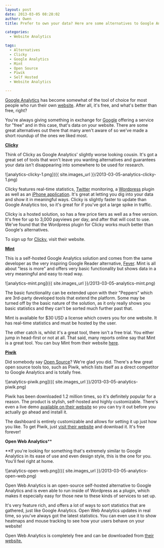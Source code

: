 ```yaml
---
layout: post
date: 2013-03-05 08:28:02
author: Owen
title: Prefer to own your data? Here are some alternatives to Google Analytics

categories:
  - Website Analytics

tags:
  - Alternatives
  - Clicky
  - Google Analytics
  - Mint
  - Open Source
  - Piwik
  - Self Hosted
  - Website Analytics

---
```


[Google Analytics](http://web-analytics-software.findthebest.com/l/1/Google-Analytics "Google Analytics") has become somewhat of the tool of choice for most people who run their own [website](http://en.wikipedia.org/wiki/Website "Website"). After all, it's free, and what's better than free, right?

You're always giving something in exchange for [Google](http://google.com "Google") offering a service for "free" and in this case, that's data on your website. There are some great alternatives out there that many aren't aware of so we've made a short roundup of the ones we liked most.

**[Clicky](http://getclicky.com "Clicky Web Analytics")**

Think of Clicky as Google Analytics' slightly worse looking cousin. It's got a great set of tools that won't leave you wanting alternatives and guarantees your data isn't disappearing into somewhere to be used for research.

![analytics-clicky-1.png]({{ site.images_url }}/2013-03-05-analytics-clicky-1.png)

Clicky features real-time statistics, [Twitter](https://twitter.com "Twitter") monitoring, a [Wordpress](http://wordpress.org "WordPress") plugin as well as an [iPhone application](http://www.apple.com/itunes "App Store (iOS)"). It's great at letting you dig into your data and show it in meaningful ways. Clicky is slightly faster to update than Google Analytics too, so it's great for if you've got a large spike in traffic.

Clicky is a hosted solution, so has a few price tiers as well as a free version. It's free for up to 3,000 payviews per day, and after that will cost to use. We've found that the Wordpress plugin for Clicky works much better than Google's alternatives.

To sign up for [Clicky](http://clicky.com/), visit their website.

**[Mint](http://www.haveamint.com/ "Mint (software)")**

This is a self-hosted Google Analytics solution and comes from the same developer as the very inspiring Google Reader alternative, [Fever](http://www.feedafever.com/). Mint is all about "less is more" and offers very basic functionality but shows data in a very meaningful and easy to read way.

![analytics-mint.png]({{ site.images_url }}/2013-03-05-analytics-mint.png)

The basic functionality can be extended upon with their "Peppers" which are 3rd-party developed tools that extend the platform. Some may be turned off by the basic nature of the solution, as it only really shows you basic statistics and they can't be sorted much further past that.

Mint is available for $30 USD a license which covers you for one website. It has real-time statistics and must be hosted by the user.

The other catch is, whilst it's a great tool, there isn't a free trial. You either jump in head-first or not at all. That said, many reports online say that Mint is a great tool. You can buy Mint from their website [here](http://www.haveamint.com/).

**[Piwik](http://piwik.org "Piwik")**

Did somebody say [Open Source](http://www.wikinvest.com/concept/Open_Source "Open Source")? We're glad you did. There's a few great open source tools too, such as Piwik, which lists itself as a direct competitor to Google Analytics and is totally free.

![analytics-piwik.png]({{ site.images_url }}/2013-03-05-analytics-piwik.png)

Piwik has been downloaded 1.2 million times, so it's definitely popular for a reason. The product is stylish, self-hosted and highly customizable. There's even a live demo [available on their website](http://demo.piwik.org/index.php?module=CoreHome&action=index&idSite=7&period=day&date=yesterday#module=Dashboard&action=embeddedIndex&idSite=7&period=day&date=yesterday&idDashboard=1) so you can try it out before you actually go ahead and install it.

The dashboard is entirely customizable and allows for setting it up just how you like. To get Piwik, just [visit their website](http://piwik.org/features/) and download it. It's free forever!

**Open Web Analytics****

**If you're looking for something that's extremely similar to Google Analytics in its ease of use and even design style, this is the one for you. You'll feel right at home.

![analytics-open-web.png]({{ site.images_url }}/2013-03-05-analytics-open-web.png)

Open Web Analytics is an open-source self-hosted alternative to Google Analytics and is even able to run inside of Wordpress as a plugin, which makes it especially easy for those new to these kinds of services to set up.

It's very feature rich, and offers a lot of ways to sort statistics that are gathered, just like Google Analytics. Open Web Analytics updates in real time, so you've always got the latest statistics. You can even use it to show heatmaps and mouse tracking to see how your users behave on your website!

Open Web Analytics is completely free and can be downloaded from [their website.](http://www.openwebanalytics.com/)
